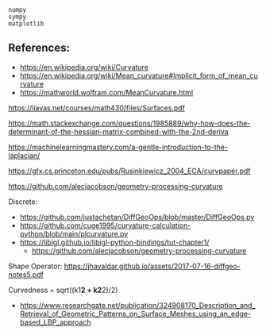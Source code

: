
```
numpy
sympy
matplotlib
```

## References:
- https://en.wikipedia.org/wiki/Curvature
- https://en.wikipedia.org/wiki/Mean_curvature#Implicit_form_of_mean_curvature
- https://mathworld.wolfram.com/MeanCurvature.html

https://liavas.net/courses/math430/files/Surfaces.pdf

https://math.stackexchange.com/questions/1985889/why-how-does-the-determinant-of-the-hessian-matrix-combined-with-the-2nd-deriva 

https://machinelearningmastery.com/a-gentle-introduction-to-the-laplacian/

https://gfx.cs.princeton.edu/pubs/Rusinkiewicz_2004_ECA/curvpaper.pdf

https://github.com/alecjacobson/geometry-processing-curvature


Discrete:
- https://github.com/justachetan/DiffGeoOps/blob/master/DiffGeoOps.py
- https://github.com/cuge1995/curvature-calculation-python/blob/main/plcurvature.py
- https://libigl.github.io/libigl-python-bindings/tut-chapter1/
    - https://github.com/alecjacobson/geometry-processing-curvature


Shape Operator: https://jhavaldar.github.io/assets/2017-07-16-diffgeo-notes5.pdf


Curvedness = sqrt((k1**2 + k2**2)/2)
- https://www.researchgate.net/publication/324908170_Description_and_Retrieval_of_Geometric_Patterns_on_Surface_Meshes_using_an_edge-based_LBP_approach
